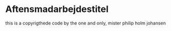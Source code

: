 # Aftensmadarbejdestitel
this is a copyrigthede code by the one and only, mister philip holm johansen
